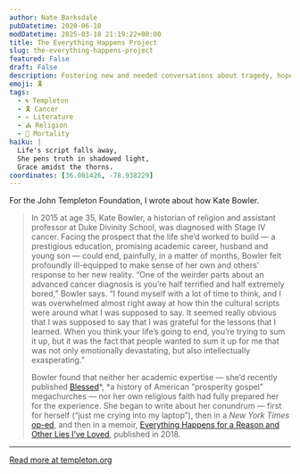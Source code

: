 ```yaml
---
author: Nate Barksdale
pubDatetime: 2020-06-10
modDatetime: 2025-03-18 21:19:22+00:00
title: The Everything Happens Project
slug: the-everything-happens-project
featured: False
draft: False
description: Fostering new and needed conversations about tragedy, hope, and beauty
emoji: 🎗️
tags:
  - 🌀 Templeton
  - 🎗️ Cancer
  - ✍️ Literature
  - ⛪ Religion
  - 🌠 Mortality
haiku: |
  Life's script falls away,  
  She pens truth in shadowed light,  
  Grace amidst the thorns.
coordinates: [36.001426, -78.938229]
---
```


For the John Templeton Foundation, I wrote about how Kate Bowler.

> In 2015 at age 35, Kate Bowler, a historian of religion and assistant professor at Duke Divinity School, was diagnosed with Stage IV cancer. Facing the prospect that the life she’d worked to build — a prestigious education, promising academic career, husband and young son — could end, painfully, in a matter of months, Bowler felt profoundly ill-equipped to make sense of her own and others’ response to her new reality. “One of the weirder parts about an advanced cancer diagnosis is you’re half terrified and half extremely bored,” Bowler says. “I found myself with a lot of time to think, and I was overwhelmed almost right away at how thin the cultural scripts were around what I was supposed to say. It seemed really obvious that I was supposed to say that I was grateful for the lessons that I learned. When you think your life’s going to end, you’re trying to sum it up, but it was the fact that people wanted to sum it up for me that was not only emotionally devastating, but also intellectually exasperating.”
>
> Bowler found that neither her academic expertise — she’d recently published [Blessed](https://bookshop.org/books/blessed-a-history-of-the-american-prosperity-gospel/9780190876739)*, *a history of American “prosperity gospel” megachurches — nor her own religious faith had fully prepared her for the experience. She began to write about her conundrum — first for herself (“just me crying into my laptop”), then in a _New York Times_ [op-ed](https://nyti.ms/2jKRBCi), and then in a memoir, [Everything Happens for a Reason and Other Lies I’ve Loved](https://bookshop.org/books/everything-happens-for-a-reason-and-other-lies-i-ve-loved/9780399592089)_,_ published in 2018.

---

[Read more at templeton.org](https://www.templeton.org/grant/the-everything-happens-project)
